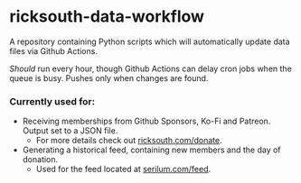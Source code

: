 # ricksouth-data-workflow
A repository containing Python scripts which will automatically update data files via Github Actions.

 _Should_ run every hour, though Github Actions can delay cron jobs when the queue is busy. Pushes only when changes are found.

### Currently used for:
  - Receiving memberships from Github Sponsors, Ko-Fi and Patreon. Output set to a JSON file.
    - For more details check out [ricksouth.com/donate](https://ricksouth.com/donate/).
  - Generating a historical feed, containing new members and the day of donation.
    - Used for the feed located at [serilum.com/feed](https://serilum.com/feed).
